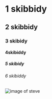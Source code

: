 # 1 skibbidy
## 2 skibbidy
### 3 skibidy
#### 4skibiddy
##### 5 skibidy
###### 6 skibiddy

![image of steve](https://preview.redd.it/5uuduk40yno71.jpg?width=640&crop=smart&auto=webp&s=0c03ed7231a045984c64038df26d0bc6887edcef)
